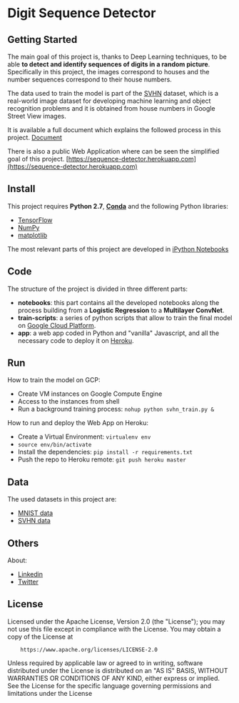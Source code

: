 # Digit Sequence Detector

## Getting Started

The main goal of this project is, thanks to Deep Learning techniques, to be able **to detect and identify sequences of digits in a random picture**. Specifically in this project, the images correspond to houses and the number sequences correspond to their house numbers.

The data used to train the model is part of the [SVHN](http://ufldl.stanford.edu/housenumbers/) dataset, which is a real-world image dataset for developing machine learning and object recognition problems and it is obtained from house numbers in Google Street View images.

It is available a full document which explains the followed process in this project. [Document](https://github.com/archelogos/sequence-detector/blob/master/project/docs/Sequence_Detector-MLDN_Capstone_Project.pdf)

There is also a public Web Application where can be seen the simplified goal of this project. [https://sequence-detector.herokuapp.com](https://sequence-detector.herokuapp.com)

## Install

This project requires **Python 2.7**, **[Conda](http://conda.pydata.org/docs/intro.html)** and the following Python libraries:

- [TensorFlow](http://www.tensorflow.org/)
- [NumPy](http://www.numpy.org/)
- [matplotlib](http://matplotlib.org/)

The most relevant parts of this project are developed in [iPython Notebooks](http://ipython.org/notebook.html)

## Code

The structure of the project is divided in three different parts:

 - **notebooks**: this part contains all the developed notebooks along the process building from a **Logistic Regression** to a **Multilayer ConvNet**.
 - **train-scripts**: a series of python scripts that allow to train the final model on [Google Cloud Platform](https://cloud.google.com/).
 - **app**: a web app coded in Python and "vanilla" Javascript, and all the necessary code to deploy it on [Heroku](https://www.heroku.com/).

## Run

How to train the model on GCP:

 - Create VM instances on Google Compute Engine
 - Access to the instances from shell
 - Run a background training process: `nohup python svhn_train.py &`

How to run and deploy the Web App on Heroku:

 - Create a Virtual Environment: `virtualenv env`
 - `source env/bin/activate`
 - Install the dependencies: `pip install -r requirements.txt`
 - Push the repo to Heroku remote: `git push heroku master`

## Data

The used datasets in this project are:

 - [MNIST data](http://yann.lecun.com/exdb/mnist/)
 - [SVHN data](http://ufldl.stanford.edu/housenumbers/)

## Others

About:

 - [Linkedin](https://es.linkedin.com/in/sgordillo)
 - [Twitter](https://twitter.com/Sergio_Gordillo)

## License

Licensed under the Apache License, Version 2.0 (the "License");
you may not use this file except in compliance with the License.
You may obtain a copy of the License at

		https://www.apache.org/licenses/LICENSE-2.0

Unless required by applicable law or agreed to in writing, software
distributed under the License is distributed on an "AS IS" BASIS,
WITHOUT WARRANTIES OR CONDITIONS OF ANY KIND, either express or implied.
See the License for the specific language governing permissions and
limitations under the License
